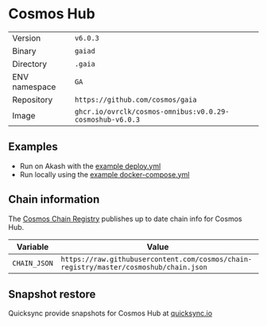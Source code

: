 # Cosmos Hub

| | |
|---|---|
|Version|`v6.0.3`|
|Binary|`gaiad`|
|Directory|`.gaia`|
|ENV namespace|`GA`|
|Repository|`https://github.com/cosmos/gaia`|
|Image|`ghcr.io/ovrclk/cosmos-omnibus:v0.0.29-cosmoshub-v6.0.3`|

## Examples

- Run on Akash with the [example deploy.yml](./deploy.yml)
- Run locally using the [example docker-compose.yml](./docker-compose.yml)

## Chain information

The [Cosmos Chain Registry](https://github.com/cosmos/chain-registry) publishes up to date chain info for Cosmos Hub.

|Variable|Value|
|---|---|
|`CHAIN_JSON`|`https://raw.githubusercontent.com/cosmos/chain-registry/master/cosmoshub/chain.json`|

## Snapshot restore

Quicksync provide snapshots for Cosmos Hub at [quicksync.io](https://quicksync.io/networks/cosmos.html)
